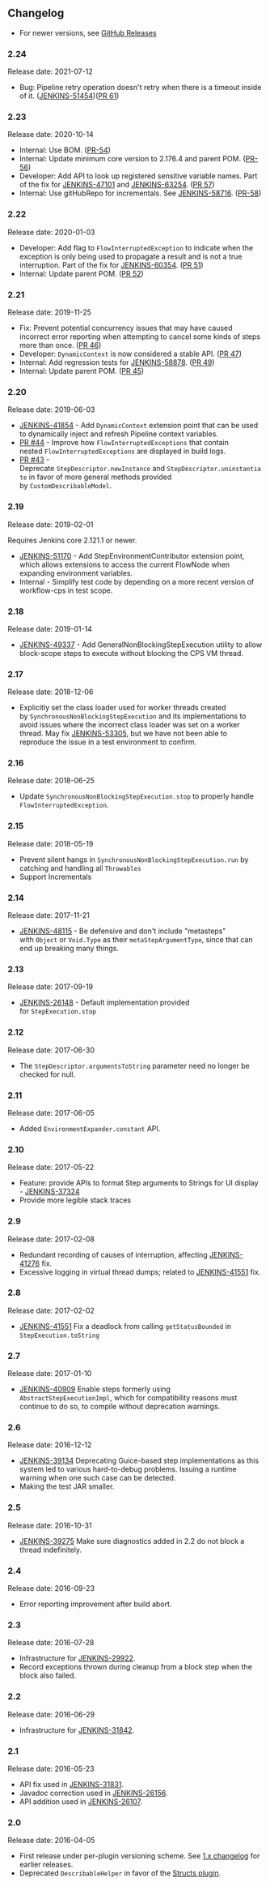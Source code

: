 ## Changelog

- For newer versions, see [GitHub Releases](https://github.com/jenkinsci/workflow-step-api-plugin/releases)

### 2.24

Release date: 2021-07-12

-   Bug: Pipeline retry operation doesn't retry when there is a timeout inside of it. ([JENKINS-51454](https://issues.jenkins-ci.org/browse/JENKINS-51454))([PR 61](https://github.com/jenkinsci/workflow-step-api-plugin/pull/61))

### 2.23

Release date: 2020-10-14

-   Internal: Use BOM. ([PR-54](https://github.com/jenkinsci/workflow-step-api-plugin/pull/54))
-   Internal: Update minimum core version to 2.176.4 and parent POM. ([PR-56](https://github.com/jenkinsci/workflow-step-api-plugin/pull/56))
-   Developer: Add API to look up registered sensitive variable names. Part of the fix for [JENKINS-47101](https://issues.jenkins-ci.org/browse/JENKINS-47101) and [JENKINS-63254](https://issues.jenkins-ci.org/browse/JENKINS-63254). ([PR 57](https://github.com/jenkinsci/workflow-step-api-plugin/pull/57))
-   Internal: Use gitHubRepo for incrementals. See [JENKINS-58716](https://issues.jenkins-ci.org/browse/JENKINS-58716). ([PR-58](https://github.com/jenkinsci/workflow-step-api-plugin/pull/58))


### 2.22

Release date: 2020-01-03

-   Developer: Add flag to `FlowInterruptedException` to indicate when the exception is only being used to propagate a result and is not a true interruption. Part of the fix for [JENKINS-60354](https://issues.jenkins-ci.org/browse/JENKINS-60354). ([PR 51](https://github.com/jenkinsci/workflow-step-api-plugin/pull/51))
-   Internal: Update parent POM. ([PR 52](https://github.com/jenkinsci/workflow-step-api-plugin/pull/52))

### 2.21

Release date: 2019-11-25

-   Fix: Prevent potential concurrency issues that may have caused incorrect error reporting when attempting to cancel some kinds of steps more than once. ([PR 46](https://github.com/jenkinsci/workflow-step-api-plugin/pull/46))
-   Developer: `DynamicContext` is now considered a stable API. ([PR 47](https://github.com/jenkinsci/workflow-step-api-plugin/pull/47))
-   Internal: Add regression tests for [JENKINS-58878](https://issues.jenkins-ci.org/browse/JENKINS-58878). ([PR 49](https://github.com/jenkinsci/workflow-step-api-plugin/pull/49))
-   Internal: Update parent POM. ([PR 45](https://github.com/jenkinsci/workflow-step-api-plugin/pull/45))

### 2.20

Release date: 2019-06-03

-   [JENKINS-41854](https://issues.jenkins-ci.org/browse/JENKINS-41854) -
    Add `DynamicContext` extension point that can be used to dynamically
    inject and refresh Pipeline context variables.
-   [PR #44](https://github.com/jenkinsci/workflow-step-api-plugin/pull/44) -
    Improve how `FlowInterruptedExceptions` that contain
    nested `FlowInterruptedExceptions` are displayed in build logs.
-   [PR #43](https://github.com/jenkinsci/workflow-step-api-plugin/pull/43) -
    Deprecate `StepDescriptor.newInstance` and `StepDescriptor.uninstantiate` in
    favor of more general methods provided by `CustomDescribableModel`.

### 2.19

Release date: 2019-02-01

Requires Jenkins core 2.121.1 or newer.

-   [JENKINS-51170](https://issues.jenkins-ci.org/browse/JENKINS-51170) -
    Add StepEnvironmentContributor extension point, which allows
    extensions to access the current FlowNode when expanding environment
    variables.
-   Internal - Simplify test code by depending on a more recent version
    of workflow-cps in test scope.

### 2.18

Release date: 2019-01-14

-   [JENKINS-49337](https://issues.jenkins-ci.org/browse/JENKINS-49337) -
    Add GeneralNonBlockingStepExecution utility to allow block-scope
    steps to execute without blocking the CPS VM thread.

### 2.17

Release date: 2018-12-06

-   Explicitly set the class loader used for worker threads created
    by `SynchronousNonBlockingStepExecution` and its implementations to
    avoid issues where the incorrect class loader was set on a worker
    thread. May
    fix [JENKINS-53305](https://issues.jenkins-ci.org/browse/JENKINS-53305),
    but we have not been able to reproduce the issue in a test
    environment to confirm.

### 2.16

Release date: 2018-06-25

-   Update `SynchronousNonBlockingStepExecution.stop` to properly handle
    `FlowInterruptedException`.

### 2.15

Release date: 2018-05-19

-   Prevent silent hangs in `SynchronousNonBlockingStepExecution.run` by
    catching and handling all `Throwables`
-   Support Incrementals

### 2.14

Release date: 2017-11-21

-   [JENKINS-48115](https://issues.jenkins-ci.org/browse/JENKINS-48115) -
    Be defensive and don't include "metasteps" with `Object`
    or `Void.Type` as their `metaStepArgumentType`, since that can end
    up breaking many things.

### 2.13

Release date: 2017-09-19

-   [JENKINS-26148](https://issues.jenkins-ci.org/browse/JENKINS-26148) -
    Default implementation provided for `StepExecution.stop`

### 2.12

Release date: 2017-06-30

-   The `StepDescriptor.argumentsToString` parameter need no longer be
    checked for null.

### 2.11

Release date: 2017-06-05

-   Added `EnvironmentExpander.constant` API.

### 2.10

Release date: 2017-05-22

-   Feature: provide APIs to format Step arguments to Strings for UI
    display - [JENKINS-37324](https://issues.jenkins-ci.org/browse/JENKINS-37324)
-   Provide more legible stack traces

### 2.9

Release date: 2017-02-08

-   Redundant recording of causes of interruption, affecting
    [JENKINS-41276](https://issues.jenkins-ci.org/browse/JENKINS-41276)
    fix.
-   Excessive logging in virtual thread dumps; related to
    [JENKINS-41551](https://issues.jenkins-ci.org/browse/JENKINS-41551)
    fix.

### 2.8

Release date: 2017-02-02

-   [JENKINS-41551](https://issues.jenkins-ci.org/browse/JENKINS-41551)
    Fix a deadlock from calling `getStatusBounded` in
    `StepExecution.toString`

### 2.7

Release date: 2017-01-10

-   [JENKINS-40909](https://issues.jenkins-ci.org/browse/JENKINS-40909)
    Enable steps formerly using `AbstractStepExecutionImpl`, which for
    compatibility reasons must continue to do so, to compile without
    deprecation warnings.

### 2.6

Release date: 2016-12-12

-   [JENKINS-39134](https://issues.jenkins-ci.org/browse/JENKINS-39134)
    Deprecating Guice-based step implementations as this system led to
    various hard-to-debug problems. Issuing a runtime warning when one
    such case can be detected.
-   Making the test JAR smaller.

### 2.5

Release date: 2016-10-31

-   [JENKINS-39275](https://issues.jenkins-ci.org/browse/JENKINS-39275)
    Make sure diagnostics added in 2.2 do not block a thread
    indefinitely.

### 2.4

Release date: 2016-09-23

-   Error reporting improvement after build abort.

### 2.3

Release date: 2016-07-28

-   Infrastructure for
    [JENKINS-29922](https://issues.jenkins-ci.org/browse/JENKINS-29922).
-   Record exceptions thrown during cleanup from a block step when the
    block also failed.

### 2.2

Release date: 2016-06-29

-   Infrastructure for
    [JENKINS-31842](https://issues.jenkins-ci.org/browse/JENKINS-31842).

### 2.1

Release date: 2016-05-23

-   API fix used in
    [JENKINS-31831](https://issues.jenkins-ci.org/browse/JENKINS-31831).
-   Javadoc correction used in
    [JENKINS-26156](https://issues.jenkins-ci.org/browse/JENKINS-26156).
-   API addition used in
    [JENKINS-26107](https://issues.jenkins-ci.org/browse/JENKINS-26107).

### 2.0

Release date: 2016-04-05

-   First release under per-plugin versioning scheme. See [1.x
    changelog](https://github.com/jenkinsci/workflow-plugin/blob/82e7defa37c05c5f004f1ba01c93df61ea7868a5/CHANGES.md)
    for earlier releases.
-   Deprecated `DescribableHelper` in favor of the [Structs
    plugin](https://plugins.jenkins.io/structs).
